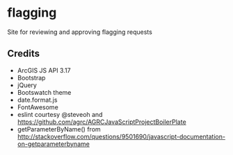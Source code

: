 # flagging
Site for reviewing and approving flagging requests

## Credits
- ArcGIS JS API 3.17
- Bootstrap
- jQuery
- Bootswatch theme
- date.format.js
- FontAwesome
- eslint courtesy @steveoh and https://github.com/agrc/AGRCJavaScriptProjectBoilerPlate
- getParameterByName() from http://stackoverflow.com/questions/9501690/javascript-documentation-on-getparameterbyname
